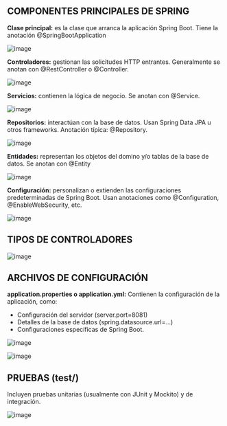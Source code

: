 ## COMPONENTES PRINCIPALES DE SPRING

**Clase principal:** es la clase que arranca la aplicación Spring Boot. Tiene la anotación @SpringBootApplication

![image](https://github.com/user-attachments/assets/8ee187f2-eb22-4bca-9491-2144356331d4)

**Controladores:** gestionan las solicitudes HTTP entrantes. Generalmente se anotan con @RestController o @Controller.

![image](https://github.com/user-attachments/assets/da6d1ec3-6e25-4642-a56e-014a43423d13)

**Servicios:** contienen la lógica de negocio. Se anotan con @Service.

![image](https://github.com/user-attachments/assets/15d61d3c-4c4f-42f4-96ee-c6f61fceea48)

**Repositorios:** interactúan con la base de datos. Usan Spring Data JPA u otros frameworks. Anotación típica: @Repository.

![image](https://github.com/user-attachments/assets/f12d44e6-c0b1-46d4-98e0-e935accacd9b)

**Entidades:** representan los objetos del domino y/o tablas de la base de datos. Se anotan con @Entity

![image](https://github.com/user-attachments/assets/fe61b599-0117-497e-a4bc-f5ff82f8f9ce)

**Configuración:** personalizan o extienden las configuraciones predeterminadas de Spring Boot. Usan anotaciones como @Configuration, @EnableWebSecurity, etc.

![image](https://github.com/user-attachments/assets/c022a1e1-6d0f-491c-9e6e-ba80d6f282ed)

## TIPOS DE CONTROLADORES

![image](https://github.com/user-attachments/assets/d7ac9301-1966-498f-b6f9-4afa004c31fe)


## ARCHIVOS DE CONFIGURACIÓN

**application.properties o application.yml:** Contienen la configuración de la aplicación, como:
- Configuración del servidor (server.port=8081)
- Detalles de la base de datos (spring.datasource.url=...)
- Configuraciones específicas de Spring Boot.

![image](https://github.com/user-attachments/assets/e9a970a5-119b-41ae-b98a-9a985b4eba44)

![image](https://github.com/user-attachments/assets/e1da308e-5a09-49ff-91de-3fe6c402c9d6)

## PRUEBAS (test/)

Incluyen pruebas unitarias (usualmente con JUnit y Mockito) y de integración.

![image](https://github.com/user-attachments/assets/52e9140c-1f43-48eb-b3b7-32b4ae6047e9)
